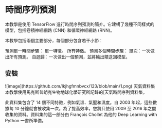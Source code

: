 <h1>時間序列預測</h1>
本教學是使用 TensorFlow 進行時間序列預測的簡介。它建構了幾種不同樣式的模型，包括卷積神經網路 (CNN) 和循環神經網路 (RNN)。

本教學包括兩個主要部分，每個部分包含若干小節：

預測單一時間步驟：
單一特徵。
所有特徵。
預測多個時間步驟：
單次：一次做出所有預測。
自迴歸：一次做出一個預測，並將輸出饋送回模型。

<h2>安裝</h2>
![image](https://github.com/lkjhgfmnbvcx/123/blob/main/1.png)
天氣資料集
本教學使用馬克斯普朗克生物地球化學研究所記錄的[天氣時間序列資料集。

此資料集包含了 14 個不同特徵，例如氣溫、氣壓和濕度。自 2003 年起，這些數據每 10 分鐘就會被收集一次。為了提高效率，您將只使用 2009 至 2016 年之間收集的資料。資料集的這一部分由 François Chollet 為他的 Deep Learning with Python 一書所準備。
